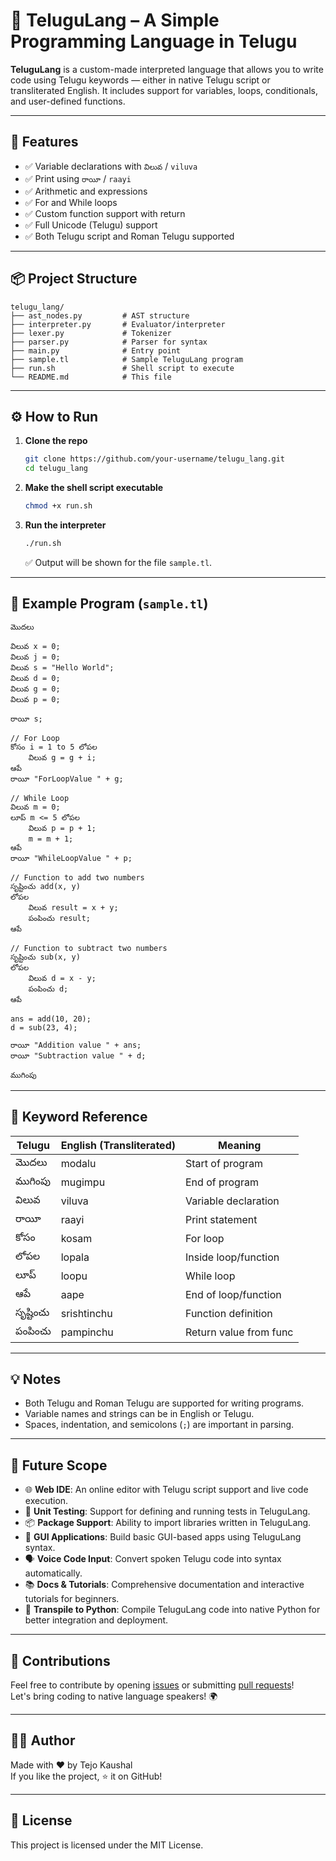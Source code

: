 # 📜 TeluguLang – A Simple Programming Language in Telugu

**TeluguLang** is a custom-made interpreted language that allows you to write code using Telugu keywords — either in native Telugu script or transliterated English. It includes support for variables, loops, conditionals, and user-defined functions.

---

## 🚀 Features

- ✅ Variable declarations with `విలువ` / `viluva`
- ✅ Print using `రాయీ` / `raayi`
- ✅ Arithmetic and expressions
- ✅ For and While loops
- ✅ Custom function support with return
- ✅ Full Unicode (Telugu) support
- ✅ Both Telugu script and Roman Telugu supported

---

## 📦 Project Structure

```
telugu_lang/
├── ast_nodes.py         # AST structure
├── interpreter.py       # Evaluator/interpreter
├── lexer.py             # Tokenizer
├── parser.py            # Parser for syntax
├── main.py              # Entry point
├── sample.tl            # Sample TeluguLang program
├── run.sh               # Shell script to execute
└── README.md            # This file
```

---

## ⚙️ How to Run

1. **Clone the repo**
   ```bash
   git clone https://github.com/your-username/telugu_lang.git
   cd telugu_lang
   ```

2. **Make the shell script executable**
   ```bash
   chmod +x run.sh
   ```

3. **Run the interpreter**
   ```bash
   ./run.sh
   ```

   ✅ Output will be shown for the file `sample.tl`.

---

## 🧪 Example Program (`sample.tl`)

```tl
మొదలు

విలువ x = 0;
విలువ j = 0;
విలువ s = "Hello World";
విలువ d = 0;
విలువ g = 0;
విలువ p = 0;

రాయీ s;

// For Loop
కోసం i = 1 to 5 లోపల    
    విలువ g = g + i;       
ఆపే
రాయీ "ForLoopValue " + g;

// While Loop
విలువ m = 0;
లూప్ m <= 5 లోపల
    విలువ p = p + 1;
    m = m + 1;
ఆపే
రాయీ "WhileLoopValue " + p;

// Function to add two numbers
సృష్టించు add(x, y)
లోపల
    విలువ result = x + y;
    పంపించు result;
ఆపే

// Function to subtract two numbers
సృష్టించు sub(x, y)
లోపల
    విలువ d = x - y;
    పంపించు d;
ఆపే

ans = add(10, 20);
d = sub(23, 4);

రాయీ "Addition value " + ans;
రాయీ "Subtraction value " + d;

ముగింపు
```

---

## 🔑 Keyword Reference

| Telugu       | English (Transliterated) | Meaning               |
|--------------|---------------------------|------------------------|
| మొదలు        | modalu                    | Start of program       |
| ముగింపు      | mugimpu                   | End of program         |
| విలువ        | viluva                    | Variable declaration   |
| రాయీ         | raayi                     | Print statement        |
| కోసం         | kosam                     | For loop               |
| లోపల         | lopala                    | Inside loop/function   |
| లూప్         | loopu                     | While loop             |
| ఆపే         | aape                      | End of loop/function   |
| సృష్టించు     | srishtinchu               | Function definition    |
| పంపించు       | pampinchu                 | Return value from func |

---

## 💡 Notes

- Both Telugu and Roman Telugu are supported for writing programs.
- Variable names and strings can be in English or Telugu.
- Spaces, indentation, and semicolons (`;`) are important in parsing.

---

## 🌱 Future Scope

- 🌐 **Web IDE**: An online editor with Telugu script support and live code execution.
- 🧪 **Unit Testing**: Support for defining and running tests in TeluguLang.
- 📦 **Package Support**: Ability to import libraries written in TeluguLang.
- 🎨 **GUI Applications**: Build basic GUI-based apps using TeluguLang syntax.
- 🗣️ **Voice Code Input**: Convert spoken Telugu code into syntax automatically.
- 📚 **Docs & Tutorials**: Comprehensive documentation and interactive tutorials for beginners.
- 🚀 **Transpile to Python**: Compile TeluguLang code into native Python for better integration and deployment.

---

## 🙏 Contributions

Feel free to contribute by opening [issues](https://github.com/your-repo/issues) or submitting [pull requests](https://github.com/your-repo/pulls)!  
Let's bring coding to native language speakers! 🌍

---

## 🧑‍💻 Author

Made with ❤️ by Tejo Kaushal  
If you like the project, ⭐ it on GitHub!

---

## 📄 License

This project is licensed under the MIT License.

